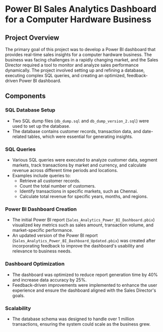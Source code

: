 # Power BI Sales Analytics Dashboard for a Computer Hardware Business

## Project Overview
The primary goal of this project was to develop a Power BI dashboard that provides real-time sales insights for a computer hardware business. The business was facing challenges in a rapidly changing market, and the Sales Director required a tool to monitor and analyze sales performance dynamically. The project involved setting up and refining a database, executing complex SQL queries, and creating an optimized, feedback-driven Power BI dashboard.

## Components

### SQL Database Setup
- Two SQL dump files (`db_dump.sql` and `db_dump_version_2.sql`) were used to set up the database.
- The database contains customer records, transaction data, and date-related tables, which were essential for generating insights.

### SQL Queries
- Various SQL queries were executed to analyze customer data, segment markets, track transactions by market and currency, and calculate revenue across different time periods and locations.
- Examples include queries to:
  - Retrieve all customer records.
  - Count the total number of customers.
  - Identify transactions in specific markets, such as Chennai.
  - Calculate total revenue for specific years, months, and regions.

### Power BI Dashboard Creation
- The initial Power BI report (`Sales_Analytics_Power_BI_Dashboard.pbix`) visualized key metrics such as sales amount, transaction volume, and market-specific performance.
- An updated version of the Power BI report (`Sales_Analytics_Power_BI_Dashboard_Updated.pbix`) was created after incorporating feedback to improve the dashboard's usability and relevance to business needs.

### Dashboard Optimization
- The dashboard was optimized to reduce report generation time by 40% and increase data accuracy by 25%.
- Feedback-driven improvements were implemented to enhance the user experience and ensure the dashboard aligned with the Sales Director's goals.

### Scalability
- The database schema was designed to handle over 1 million transactions, ensuring the system could scale as the business grew.


